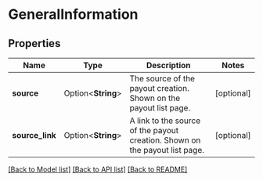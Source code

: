 # GeneralInformation

## Properties

Name | Type | Description | Notes
------------ | ------------- | ------------- | -------------
**source** | Option<**String**> | The source of the payout creation. Shown on the payout list page. | [optional]
**source_link** | Option<**String**> | A link to the source of the payout creation. Shown on the payout list page. | [optional]

[[Back to Model list]](../README.md#documentation-for-models) [[Back to API list]](../README.md#documentation-for-api-endpoints) [[Back to README]](../README.md)


